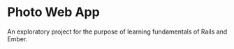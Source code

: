 # Photo Web App

An exploratory project for the purpose of learning fundamentals of Rails and Ember.
